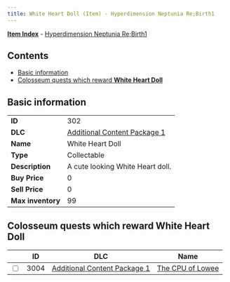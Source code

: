 ```yaml
---
title: White Heart Doll (Item) - Hyperdimension Neptunia Re;Birth1
---
```


[**Item Index**](/neptunia/rb1/item/index.html) - [Hyperdimension Neptunia Re;Birth1](/neptunia/rb1)

## Contents

- [Basic information](#basic-information)
- [Colosseum quests which reward **White Heart Doll**](#colosseum-quests-which-reward-white-heart-doll)
## Basic information

|   |   |
| -- | -- |
| **ID** | 302 |
| **DLC** | [Additional Content Package 1](/neptunia/rb1/dlc/10-pack1.html) |
| **Name** | White Heart Doll |
| **Type** | Collectable |
| **Description** | A cute looking White Heart doll. |
| **Buy Price** | 0 |
| **Sell Price** | 0 |
| **Max inventory** | 99 |


## Colosseum quests which reward **White Heart Doll**

|    | ID | DLC | Name |
| -- | -- | --- | ---- |
| <input type="checkbox" id="rb1-colosseum-10-3004" class="trackbox" /> | 3004 | [Additional Content Package 1](/neptunia/rb1/dlc/10-pack1.html) | [The CPU of Lowee](/neptunia/rb1/colosseum/10-3004-the-cpu-of-lowee.html) |
